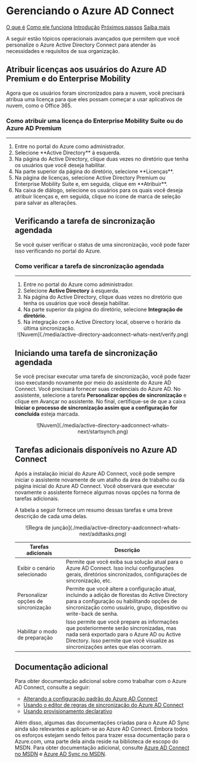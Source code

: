 <properties 
	pageTitle="Gerenciando o Azure AD Connect" 
	description="Aprenda a estender configuração padrão e tarefas operacionais para o Azure AD Connect." 
	services="active-directory" 
	documentationCenter="" 
	authors="billmath" 
	manager="swadhwa" 
	editor="curtand"/>

<tags 
	ms.service="active-directory" 
	ms.workload="identity" 
	ms.tgt_pltfrm="na" 
	ms.devlang="na" 
	ms.topic="article" 
	ms.date="05/28/2015" 
	ms.author="billmath"/>

# Gerenciando o Azure AD Connect 

<div class="dev-center-tutorial-selector sublanding">
<a href="../active-directory-aadconnect/" title="O que é">O que é</a> <a href="../active-directory-aadconnect-how-it-works/" title="Como ele funciona">Como ele funciona</a> <a href="../active-directory-aadconnect-get-started/" title="Introdução">Introdução</a> <a href="../active-directory-aadconnect-whats-next/" title="Próximos passos" class="current">Próximos passos</a> <a href="../active-directory-aadconnect-learn-more/" title="Saiba mais">Saiba mais</a>
</div>

A seguir estão tópicos operacionais avançados que permitem que você personalize o Azure Active Directory Connect para atender às necessidades e requisitos de sua organização.

## Atribuir licenças aos usuários do Azure AD Premium e do Enterprise Mobility

Agora que os usuários foram sincronizados para a nuvem, você precisará atribua uma licença para que eles possam começar a usar aplicativos de nuvem, como o Office 365.

### Como atribuir uma licença do Enterprise Mobility Suite ou do Azure AD Premium
--------------------------------------------------------------------------------
<ol>
<li>Entre no portal do Azure como administrador.</li>
<li>Selecione **Active Directory** à esquerda.</li>
<li>Na página do Active Directory, clique duas vezes no diretório que tenha os usuários que você deseja habilitar.</li>
<li>Na parte superior da página do diretório, selecione **Licenças**.</li>
<li>Na página de licenças, selecione Active Directory Premium ou Enterprise Mobility Suite e, em seguida, clique em **Atribuir**.</li>
<li>Na caixa de diálogo, selecione os usuários para os quais você deseja atribuir licenças e, em seguida, clique no ícone de marca de seleção para salvar as alterações.</li>


## Verificando a tarefa de sincronização agendada
Se você quiser verificar o status de uma sincronização, você pode fazer isso verificando no portal do Azure.

### Como verificar a tarefa de sincronização agendada
--------------------------------------------------------------------------------

1. Entre no portal do Azure como administrador.
2. Selecione **Active Directory** à esquerda.
3. Na página do Active Directory, clique duas vezes no diretório que tenha os usuários que você deseja habilitar.
4. Na parte superior da página do diretório, selecione **Integração de diretório**.
5. Na integração com o Active Directory local, observe o horário da última sincronização.

<center>![Nuvem](./media/active-directory-aadconnect-whats-next/verify.png)</center>

## Iniciando uma tarefa de sincronização agendada
Se você precisar executar uma tarefa de sincronização, você pode fazer isso executando novamente por meio do assistente do Azure AD Connect. Você precisará fornecer suas credenciais do Azure AD. No assistente, selecione a tarefa **Personalizar opções de sincronização** e clique em Avançar no assistente. No final, certifique-se de que a caixa **Iniciar o processo de sincronização assim que a configuração for concluída** esteja marcada.

<center>![Nuvem](./media/active-directory-aadconnect-whats-next/startsynch.png)</center>




## Tarefas adicionais disponíveis no Azure AD Connect
Após a instalação inicial do Azure AD Connect, você pode sempre iniciar o assistente novamente de um atalho da área de trabalho ou da página inicial do Azure AD Connect. Você observará que executar novamente o assistente fornece algumas novas opções na forma de tarefas adicionais.

A tabela a seguir fornece um resumo dessas tarefas e uma breve descrição de cada uma delas.

<center>![Regra de junção](./media/active-directory-aadconnect-whats-next/addtasks.png) </center>

Tarefas adicionais | Descrição 
------------- | ------------- |
Exibir o cenário selecionado |Permite que você exiba sua solução atual para o Azure AD Connect. Isso inclui configurações gerais, diretórios sincronizados, configurações de sincronização, etc.
Personalizar opções de sincronização | Permite que você altere a configuração atual, incluindo a adição de florestas do Active Directory para a configuração ou habilitando opções de sincronização como usuário, grupo, dispositivo ou write-back de senha.
Habilitar o modo de preparação | Isso permite que você prepare as informações que posteriormente serão sincronizadas, mas nada será exportado para o Azure AD ou Active Directory. Isso permite que você visualize as sincronizações antes que elas ocorram.


 






## Documentação adicional
Para obter documentação adicional sobre como trabalhar com o Azure AD Connect, consulte a seguir:

- [Alterando a configuração padrão do Azure AD Connect](active-directory-aadconnect-whats-next-change-default-config.md)
- [Usando o editor de regras de sincronização do Azure AD Connect](active-directory-aadconnect-whats-next-synch-rules-editor.md)
- [Usando provisionamento declarativo](active-directory-aadconnect-whats-next-declarative-prov.md)

Além disso, algumas das documentações criadas para o Azure AD Sync ainda são relevantes e aplicam-se ao Azure AD Connect. Embora todos os esforços estejam sendo feitos para trazer essa documentação para o Azure.com, uma parte dela ainda reside na biblioteca de escopo do MSDN. Para obter documentação adicional, consulte [Azure AD Connect no MSDN](https://msdn.microsoft.com/library/azure/dn832695.aspx) e [Azure AD Sync no MSDN](https://msdn.microsoft.com/library/azure/dn790204.aspx).


 

<!---HONumber=62-->